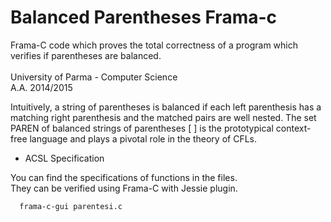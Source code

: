 # Balanced Parentheses Frama-c 

Frama-C code which proves the total correctness of a program which verifies if parentheses are balanced.<br><br>
University of Parma - Computer Science <br>
A.A. 2014/2015


Intuitively, a string of parentheses is balanced if each left parenthesis has a matching right parenthesis and the matched pairs are well nested. The set PAREN of balanced strings of parentheses [ ] is the prototypical context-free language and plays a pivotal role in the theory of CFLs.

* ACSL Specification

You can find the specifications of functions in the files. <br>
They can be verified using Frama-C with Jessie plugin.
```
  frama-c-gui parentesi.c
```

